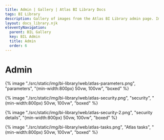 ```yaml
---
title: Admin | Gallery | Atlas BI Library Docs
tags: BI Library
description: Gallery of images from the Atlas BI Library admin page. Images of parameters, tasks, and security.
layout: docs_library.njk
eleventyNavigation:
  parent: BIL Gallery
  key: BIL Admin
  title: Admin
  order: 6
---
```


# Admin

{% image "./src/static/img/bi-library/web/atlas-parameters.png", "parameters", "(min-width:800px) 50vw, 100vw", "boxed" %}

{% image "./src/static/img/bi-library/web/atlas-security.png", "security", "(min-width:800px) 50vw, 100vw", "boxed" %}

{% image "./src/static/img/bi-library/web/atlas-security-2.png", "security details", "(min-width:800px) 50vw, 100vw", "boxed" %}

{% image "./src/static/img/bi-library/web/atlas-tasks.png", "Atlas tasks", "(min-width:800px) 50vw, 100vw", "boxed" %}

